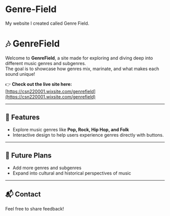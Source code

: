 # Genre-Field
My website I created called Genre Field. 
# 🎶 GenreField

Welcome to **GenreField**, a site made for exploring and diving deep into different music genres and subgenres.  
The goal is to showcase how genres mix, marinate, and what makes each sound unique!

👉 **Check out the live site here:**  
[https://csn220001.wixsite.com/genrefield](https://csn220001.wixsite.com/genrefield)

---

## 🌟 Features
- Explore music genres like **Pop, Rock, Hip Hop, and Folk**  
- Interactive design to help users experience genres directly with buttons.

---

## 🚀 Future Plans
- Add more genres and subgenres  
- Expand into cultural and historical perspectives of music  
---

## 📬 Contact
Feel free to share feedback!
